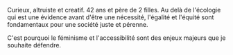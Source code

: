 
Curieux, altruiste et creatif. 
42 ans et père de 2 filles.
Au delà de l'écologie qui est une évidence avant d'être une nécessité, l'égalité et l'équité sont fondamentaux pour une société juste et pérenne. 

C'est pourquoi le féminisme et l'accessibilité sont des enjeux majeurs que je souhaite défendre. 
